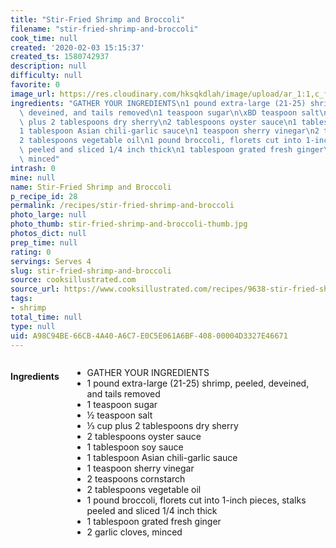 ```yaml
---
title: "Stir-Fried Shrimp and Broccoli"
filename: "stir-fried-shrimp-and-broccoli"
cook_time: null
created: '2020-02-03 15:15:37'
created_ts: 1580742937
description: null
difficulty: null
favorite: 0
image_url: https://res.cloudinary.com/hksqkdlah/image/upload/ar_1:1,c_fill,dpr_2.0,f_auto,fl_lossy.progressive.strip_profile,g_faces:auto,q_auto:low,w_344/34906_sfs-shrimp-stir-fry-broccoli-6
ingredients: "GATHER YOUR INGREDIENTS\n1 pound extra-large (21-25) shrimp, peeled,\
  \ deveined, and tails removed\n1 teaspoon sugar\n\xBD teaspoon salt\n\u2153 cup\
  \ plus 2 tablespoons dry sherry\n2 tablespoons oyster sauce\n1 tablespoon soy sauce\n\
  1 tablespoon Asian chili-garlic sauce\n1 teaspoon sherry vinegar\n2 teaspoons cornstarch\n\
  2 tablespoons vegetable oil\n1 pound broccoli, florets cut into 1-inch pieces, stalks\
  \ peeled and sliced 1/4 inch thick\n1 tablespoon grated fresh ginger\n2 garlic cloves,\
  \ minced"
intrash: 0
mine: null
name: Stir-Fried Shrimp and Broccoli
p_recipe_id: 28
permalink: /recipes/stir-fried-shrimp-and-broccoli
photo_large: null
photo_thumb: stir-fried-shrimp-and-broccoli-thumb.jpg
photos_dict: null
prep_time: null
rating: 0
servings: Serves 4
slug: stir-fried-shrimp-and-broccoli
source: cooksillustrated.com
source_url: https://www.cooksillustrated.com/recipes/9638-stir-fried-shrimp-and-broccoli?t=1580742726
tags:
- shrimp
total_time: null
type: null
uid: A98C94BE-66CB-4A40-A6C7-E0C5E061A6BF-408-00004D3327E46671
---
```

<div class="large-8 medium-7 columns" id="writeup">	</div><!-- #writeup -->
</div><!-- #row-one -->
<div class="row" id="row-two">	<div class="medium-4 small-5 columns" id="ingredients"><h4>Ingredients</h4><div class="box box-ingredients content"><ul>
<li>GATHER YOUR INGREDIENTS</li>
<li>1 pound extra-large (21-25) shrimp, peeled, deveined, and tails removed</li>
<li>1 teaspoon sugar</li>
<li>½ teaspoon salt</li>
<li>⅓ cup plus 2 tablespoons dry sherry</li>
<li>2 tablespoons oyster sauce</li>
<li>1 tablespoon soy sauce</li>
<li>1 tablespoon Asian chili-garlic sauce</li>
<li>1 teaspoon sherry vinegar</li>
<li>2 teaspoons cornstarch</li>
<li>2 tablespoons vegetable oil</li>
<li>1 pound broccoli, florets cut into 1-inch pieces, stalks peeled and sliced 1/4 inch thick</li>
<li>1 tablespoon grated fresh ginger</li>
<li>2 garlic cloves, minced</li>
</ul>
</div>	</div>	<div class="medium-6 small-7 columns" id="directions">	</div>